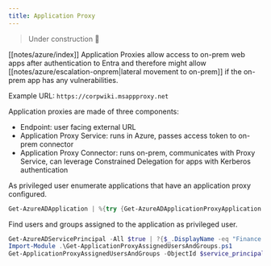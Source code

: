 ```yaml
---
title: Application Proxy
---
```


> Under construction 🚧

[[notes/azure/index]] Application Proxies allow access to on-prem web apps after authentication to Entra and therefore might allow [[notes/azure/escalation-onprem|lateral movement to on-prem]] if the on-prem app has any vulnerabilities.

Example URL: `https://corpwiki.msappproxy.net`

Application proxies are made of three components:

- Endpoint: user facing external URL
- Application Proxy Service: runs in Azure, passes access token to on-prem connector
- Application Proxy Connector: runs on-prem, communicates with Proxy Service, can leverage Constrained Delegation for apps with Kerberos authentication

As privileged user enumerate applications that have an application proxy configured.

~~~ powershell
Get-AzureADApplication | %{try {Get-AzureADApplicationProxyApplication -ObjectId $_.ObjectID;$_.DisplayName;$_.ObjectID} catch {}}
~~~

Find users and groups assigned to the application as privileged user.

~~~ powershell
Get-AzureADServicePrincipal -All $true | ?{$_.DisplayName -eq "Finance Management System"}
Import-Module .\Get-ApplicationProxyAssignedUsersAndGroups.ps1
Get-ApplicationProxyAssignedUsersAndGroups -ObjectId $service_principal_guid
~~~
